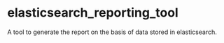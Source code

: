 # elasticsearch_reporting_tool
A tool to generate the report on the basis of data stored in elasticsearch.
